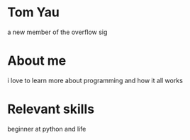 # Tom Yau
a new member of the overflow sig
# About me
i love to learn more about programming and how it all works
# Relevant skills
beginner at python and life 

